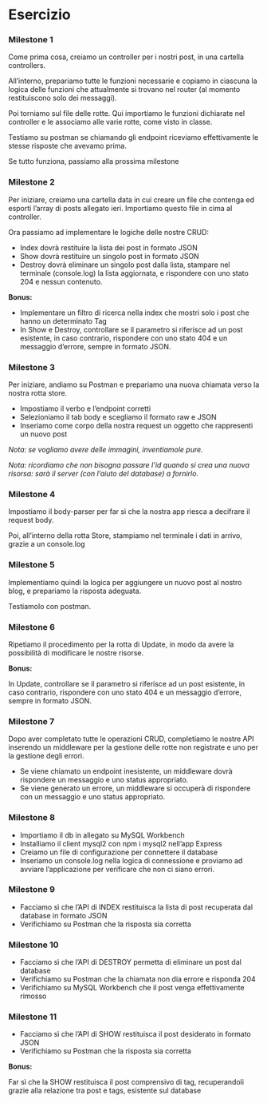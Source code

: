 # Esercizio

### Milestone 1
Come prima cosa, creiamo un controller per i nostri post, in una cartella controllers. 

All’interno, prepariamo tutte le funzioni necessarie e copiamo in ciascuna la logica delle funzioni che attualmente si trovano nel router (al momento restituiscono solo dei messaggi). 

Poi torniamo sul file delle rotte. Qui importiamo le funzioni dichiarate nel controller e le associamo alle varie rotte, come visto in classe.

Testiamo su postman se chiamando gli endpoint riceviamo effettivamente le stesse risposte che avevamo prima. 

Se tutto funziona, passiamo alla prossima milestone

### Milestone 2
Per iniziare, creiamo una cartella data  in cui creare un file che contenga ed esporti l’array di posts allegato ieri.  Importiamo questo file in cima al controller. 

Ora passiamo ad implementare le logiche delle nostre CRUD:

- Index dovrà restituire la lista dei post in formato JSON
- Show dovrà restituire un singolo post in formato JSON
- Destroy dovrà eliminare un singolo post dalla lista, stampare nel terminale (console.log) la lista aggiornata, e rispondere con uno stato 204 e nessun contenuto.

**Bonus:**

- Implementare un filtro di ricerca nella index che mostri solo i post che hanno un determinato Tag
- In Show e Destroy, controllare se il parametro si riferisce ad un post esistente, in caso contrario, rispondere con uno stato 404 e un messaggio d’errore, sempre in formato JSON.

### Milestone 3
Per iniziare, andiamo su Postman e prepariamo una nuova chiamata verso la nostra rotta store. 

- Impostiamo il verbo e l’endpoint corretti
- Selezioniamo il tab body e scegliamo il formato raw e JSON
- Inseriamo come corpo della nostra request un oggetto che rappresenti un nuovo post

*Nota: se vogliamo avere delle immagini, inventiamole pure.* 

*Nota: ricordiamo che non bisogna passare l’id quando si crea una nuova risorsa: sarà il server (con l’aiuto del database) a fornirlo.*

### Milestone 4
Impostiamo il body-parser per far sì che la nostra app riesca a decifrare il request body.

Poi, all’interno della rotta Store, stampiamo nel terminale i dati in arrivo, grazie a un console.log 

### Milestone 5
Implementiamo quindi la logica per aggiungere un nuovo post al nostro blog, e prepariamo la risposta adeguata.

Testiamolo con postman.

### Milestone 6
Ripetiamo il procedimento per la rotta di Update, in modo da avere la possibilità di modificare le nostre risorse. 

**Bonus:**

In Update, controllare se il parametro si riferisce ad un post esistente, in caso contrario, rispondere con uno stato 404 e un messaggio d’errore, sempre in formato JSON.

### Milestone 7
Dopo aver completato tutte le operazioni CRUD, completiamo le nostre API inserendo un middleware per la gestione delle rotte non registrate e uno per la gestione degli errori.

- Se viene chiamato un endpoint inesistente, un middleware dovrà rispondere un messaggio e uno status appropriato.
- Se viene generato un errore, un middleware si occuperà di rispondere con un messaggio e uno status appropriato.

### Milestone 8

- Importiamo il db in allegato su MySQL Workbench
- Installiamo il client mysql2 con npm i mysql2 nell’app Express
- Creiamo un file di configurazione per connettere il database
- Inseriamo un console.log nella logica di connessione e proviamo ad avviare l’applicazione per verificare che non ci siano errori.

### Milestone 9

- Facciamo sì che l’API di INDEX restituisca la lista di post recuperata dal database in formato JSON
- Verifichiamo su Postman che la risposta sia corretta

### Milestone 10 

- Facciamo sì che l’API di DESTROY permetta di eliminare un post dal database
- Verifichiamo su Postman che la chiamata non dia errore e risponda 204
- Verifichiamo su MySQL Workbench che il post venga effettivamente rimosso

### Milestone 11

- Facciamo sì che l’API di SHOW restituisca il post desiderato in formato JSON
- Verifichiamo su Postman che la risposta sia corretta

**Bonus:**

Far sì che la SHOW restituisca il post comprensivo di tag, recuperandoli grazie alla relazione tra post e tags, esistente sul database